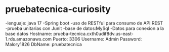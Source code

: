 # pruebatecnica-curiosity
-lenguaje: java 17
-Spring boot
-uso de RESTful para consumo de API REST
-prueba unitarias con Junit
-base de datos:MySql
-Datos para conexion a la base datos
Hostname: prueba-tecnica.cxth0udif8dv.us-east-1.rds.amazonaws.com
Puerto: 3306
Username: Admin
Password: Malory1826
DbName: pruebatecnica
